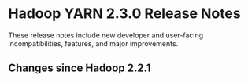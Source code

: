 # Hadoop YARN 2.3.0 Release Notes

These release notes include new developer and user-facing incompatibilities, features, and major improvements.

## Changes since Hadoop 2.2.1



